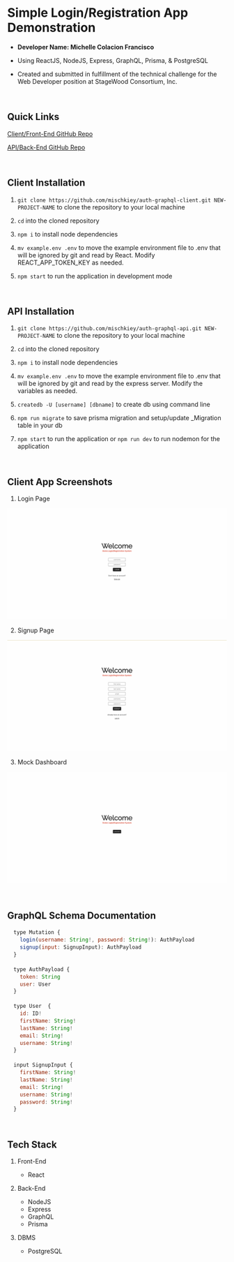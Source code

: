 # Simple Login/Registration App Demonstration

* **Developer Name: Michelle Colacion Francisco**

* Using ReactJS, NodeJS, Express, GraphQL, Prisma, & PostgreSQL

* Created and submitted in fulfillment of the technical challenge for the Web Developer position at StageWood Consortium, Inc.

<br>

## Quick Links

[Client/Front-End GitHub Repo](https://github.com/mischkiey/auth-graphql-client.git)

[API/Back-End GitHub Repo](https://github.com/mischkiey/auth-graphql-api.git)

<br>

## Client Installation

1. `git clone https://github.com/mischkiey/auth-graphql-client.git NEW-PROJECT-NAME` to clone the repository to your local machine

2. `cd` into the cloned repository

3. `npm i` to install node dependencies

4. `mv example.env .env` to move the example environment file to .env that will be ignored by git and read by React. Modify REACT_APP_TOKEN_KEY as needed.

5. `npm start` to run the application in development mode

<br>

## API Installation

1. `git clone https://github.com/mischkiey/auth-graphql-api.git NEW-PROJECT-NAME` to clone the repository to your local machine

2. `cd` into the cloned repository

3. `npm i` to install node dependencies

4. `mv example.env .env` to move the example environment file to .env that will be ignored by git and read by the express server. Modify the variables as needed.

5. `createdb -U [username] [dbname]` to create db using command line

6. `npm run migrate` to save prisma migration and setup/update _Migration table in your db

7. `npm start` to run the application or `npm run dev` to run nodemon for the application

<br>

## Client App Screenshots

1. Login Page

![Login Page](./images/login-page.png)

2. Signup Page

![Login Page](./images/signup-page.png)

3. Mock Dashboard

![Login Page](./images/mock-dashboard-page.png)

<br>

## GraphQL Schema Documentation

```javascript
  type Mutation {
    login(username: String!, password: String!): AuthPayload
    signup(input: SignupInput): AuthPayload
  }

  type AuthPayload {
    token: String
    user: User
  }

  type User  {
    id: ID!
    firstName: String!
    lastName: String!
    email: String!
    username: String!
  }

  input SignupInput {
    firstName: String!
    lastName: String!
    email: String!
    username: String!
    password: String!
  }
```

<br>

## Tech Stack

1. Front-End
    * React

2. Back-End
    * NodeJS
    * Express
    * GraphQL
    * Prisma

3. DBMS
    * PostgreSQL